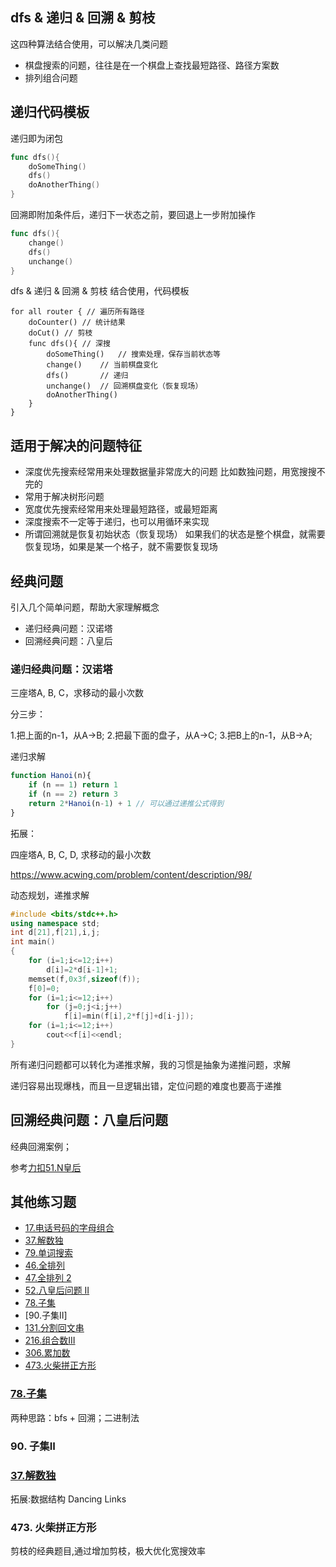 ## dfs & 递归 & 回溯 & 剪枝

这四种算法结合使用，可以解决几类问题

- 棋盘搜索的问题，往往是在一个棋盘上查找最短路径、路径方案数
- 排列组合问题

## 递归代码模板

递归即为闭包

```go
func dfs(){
    doSomeThing()
    dfs()
    doAnotherThing()
}
```

回溯即附加条件后，递归下一状态之前，要回退上一步附加操作

```go
func dfs(){
    change()
    dfs()
    unchange()
}
```

dfs & 递归 & 回溯 & 剪枝 结合使用，代码模板

```template
for all router { // 遍历所有路径
    doCounter() // 统计结果
    doCut() // 剪枝
    func dfs(){ // 深搜
        doSomeThing()   // 搜索处理，保存当前状态等
        change()    // 当前棋盘变化
        dfs()       // 递归
        unchange()  // 回溯棋盘变化（恢复现场）
        doAnotherThing()
    }
}
```

## 适用于解决的问题特征

- 深度优先搜索经常用来处理数据量非常庞大的问题
    比如数独问题，用宽搜搜不完的
- 常用于解决树形问题
- 宽度优先搜索经常用来处理最短路径，或最短距离
- 深度搜索不一定等于递归，也可以用循环来实现
- 所谓回溯就是恢复初始状态（恢复现场）
    如果我们的状态是整个棋盘，就需要恢复现场，如果是某一个格子，就不需要恢复现场

## 经典问题

引入几个简单问题，帮助大家理解概念

- 递归经典问题：汉诺塔
- 回溯经典问题：八皇后

### 递归经典问题：汉诺塔

三座塔A, B, C，求移动的最小次数

分三步：

1.把上面的n-1，从A->B;
2.把最下面的盘子，从A->C;
3.把B上的n-1，从B->A;

递归求解

```javascript
function Hanoi(n){
    if (n == 1) return 1
    if (n == 2) return 3
    return 2*Hanoi(n-1) + 1 // 可以通过递推公式得到
}
```

拓展：

四座塔A, B, C, D, 求移动的最小次数

<https://www.acwing.com/problem/content/description/98/>

动态规划，递推求解

```cpp
#include <bits/stdc++.h>
using namespace std;
int d[21],f[21],i,j;
int main()
{
    for (i=1;i<=12;i++)
        d[i]=2*d[i-1]+1;
    memset(f,0x3f,sizeof(f));
    f[0]=0;
    for (i=1;i<=12;i++)
        for (j=0;j<i;j++)
            f[i]=min(f[i],2*f[j]+d[i-j]);
    for (i=1;i<=12;i++)
        cout<<f[i]<<endl;
}
```

所有递归问题都可以转化为递推求解，我的习惯是抽象为递推问题，求解

递归容易出现爆栈，而且一旦逻辑出错，定位问题的难度也要高于递推

## 回溯经典问题：八皇后问题

经典回溯案例；

参考[力扣51.N皇后](../algorithms/1-100/51.%20N皇后.md)

## 其他练习题

- [17.电话号码的字母组合](../algorithms/1-100/17.%20电话号码的字母组合.md)
- [37.解数独]()
- [79.单词搜索](../algorithms/1-100/79.%20单词搜索.md)
- [46.全排列]()
- [47.全排列 2]()
- [52.八皇后问题 II]()
- [78.子集]()
- [90.子集II]
- [131.分割回文串]()
- [216.组合数III]()
- [306.累加数]()
- [473.火柴拼正方形]()

### [78.子集]()

两种思路：bfs + 回溯；二进制法

### 90. 子集II

### [37.解数独]()

拓展:数据结构 Dancing Links

### 473. 火柴拼正方形

剪枝的经典题目,通过增加剪枝，极大优化宽搜效率
